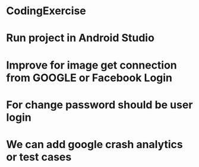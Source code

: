 # CodingExercise
# Run project in Android Studio
# Improve for image get connection from GOOGLE or Facebook Login
# For change password should be user login
# We can add google crash analytics or test cases 
